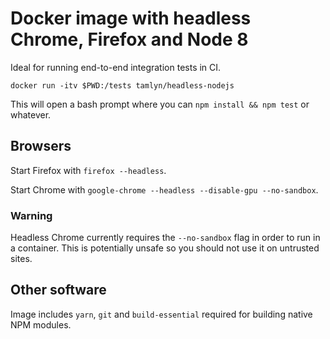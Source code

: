 # Docker image with headless Chrome, Firefox and Node 8

Ideal for running end-to-end integration tests in CI.

    docker run -itv $PWD:/tests tamlyn/headless-nodejs

This will open a bash prompt where you can `npm install && npm test` or whatever.

## Browsers

Start Firefox with `firefox --headless`.

Start Chrome with `google-chrome --headless --disable-gpu --no-sandbox`.

### Warning

Headless Chrome currently requires the `--no-sandbox` flag in order to run in a container. 
This is potentially unsafe so you should not use it on untrusted sites. 

## Other software

Image includes `yarn`, `git` and `build-essential` required for building native NPM modules.
